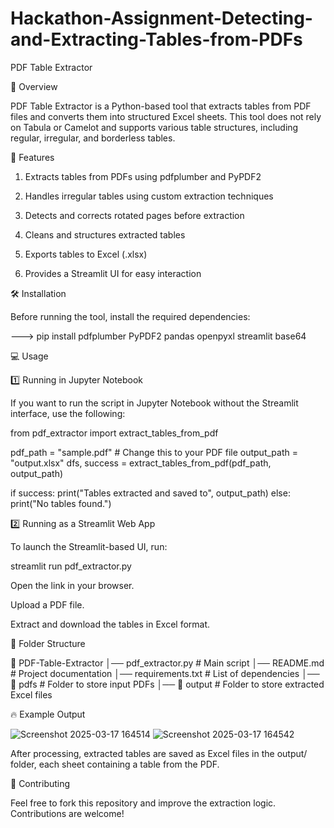 # Hackathon-Assignment-Detecting-and-Extracting-Tables-from-PDFs
PDF Table Extractor

📌 Overview

PDF Table Extractor is a Python-based tool that extracts tables from PDF files and converts them into structured Excel sheets. This tool does not rely on Tabula or Camelot and supports various table structures, including regular, irregular, and borderless tables.

🚀 Features

1. Extracts tables from PDFs using pdfplumber and PyPDF2

2. Handles irregular tables using custom extraction techniques

3. Detects and corrects rotated pages before extraction

4. Cleans and structures extracted tables

5. Exports tables to Excel (.xlsx)

6. Provides a Streamlit UI for easy interaction

🛠 Installation

Before running the tool, install the required dependencies:

---> pip install pdfplumber PyPDF2 pandas openpyxl streamlit base64

💻 Usage

1️⃣ Running in Jupyter Notebook

If you want to run the script in Jupyter Notebook without the Streamlit interface, use the following:

from pdf_extractor import extract_tables_from_pdf

pdf_path = "sample.pdf"  # Change this to your PDF file
output_path = "output.xlsx"
dfs, success = extract_tables_from_pdf(pdf_path, output_path)

if success:
    print("Tables extracted and saved to", output_path)
else:
    print("No tables found.")

2️⃣ Running as a Streamlit Web App

To launch the Streamlit-based UI, run:

streamlit run pdf_extractor.py

Open the link in your browser.

Upload a PDF file.

Extract and download the tables in Excel format.

📂 Folder Structure

📂 PDF-Table-Extractor
│── pdf_extractor.py   # Main script
│── README.md          # Project documentation
│── requirements.txt   # List of dependencies
│── 📂 pdfs            # Folder to store input PDFs
│── 📂 output          # Folder to store extracted Excel files

🔥 Example Output

![Screenshot 2025-03-17 164514](https://github.com/user-attachments/assets/3aae5edd-9554-4d1c-b175-e24ee6ac8f87)
![Screenshot 2025-03-17 164542](https://github.com/user-attachments/assets/7a1df40a-ee7b-4981-8dd0-1f4f489105ca)

After processing, extracted tables are saved as Excel files in the output/ folder, each sheet containing a table from the PDF.

🤝 Contributing

Feel free to fork this repository and improve the extraction logic. Contributions are welcome!
